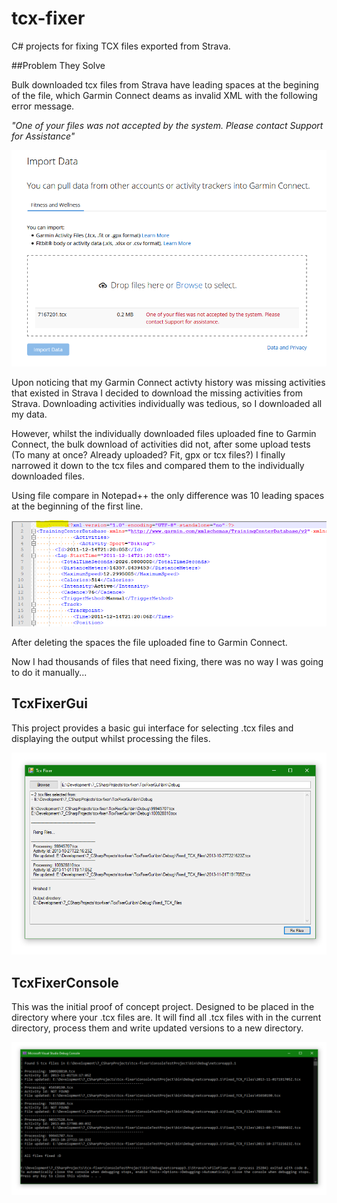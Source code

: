 # tcx-fixer

C# projects for fixing TCX files exported from Strava.

##Problem They Solve

Bulk downloaded tcx files from Strava have leading spaces at the begining of the file, which Garmin Connect deams as invalid XML with the following error message.

*"One of your files was not accepted by the system. Please contact Support for Assistance"*

![alt text](https://github.com/auxcodes/tcx-fixer/blob/master/ReadmeImages/GarminUploadError.png "Image of upload error")

Upon noticing that my Garmin Connect activty history was missing activities that existed in Strava I decided to download the missing activities from Strava.
Downloading activities individually was tedious, so I downloaded all my data.

However, whilst the individually downloaded files uploaded fine to Garmin Connect, the bulk download of activities did not, after some upload tests (To many at once? Already uploaded? Fit, gpx or tcx files?) I finally narrowed it down to the tcx files and compared them to the individually downloaded files.

Using file compare in Notepad++ the only difference was 10 leading spaces at the beginning of the first line. 

![alt text](https://github.com/auxcodes/tcx-fixer/blob/master/ReadmeImages/LeadingSpaces.png "Image of XML file with leading spaces")

After deleting the spaces the file uploaded fine to Garmin Connect.

Now I had thousands of files that need fixing, there was no way I was going to do it manually...

## TcxFixerGui

This project provides a basic gui interface for selecting .tcx files and displaying the output whilst processing the files.

![alt text](https://github.com/auxcodes/tcx-fixer/blob/master/ReadmeImages/TcxFixerGUI.PNG "Image of Tcx Fixer GUI App")

## TcxFixerConsole

This was the initial proof of concept project.
Designed to be placed in the directory where your .tcx files are. 
It will find all .tcx files with in the current directory, process them and write updated versions to a new directory.

![alt text](https://github.com/auxcodes/tcx-fixer/blob/master/ReadmeImages/TcxFixerConsole.PNG "Image of Tcx Fixer Console App")

